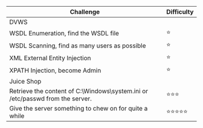 | Challenge | Difficulty |
| ----- | ----- |
| DVWS | 
| WSDL Enumeration, find the WSDL file | :star: | 
| WSDL Scanning, find as many users as possible| :star: | 
| XML External Entity Injection | :star: | 
| XPATH Injection, become Admin | :star: | 
| Juice Shop |
| Retrieve the content of C:\Windows\system.ini or /etc/passwd from the server. | :star::star::star: |
| Give the server something to chew on for quite a while | :star::star::star::star::star: |
